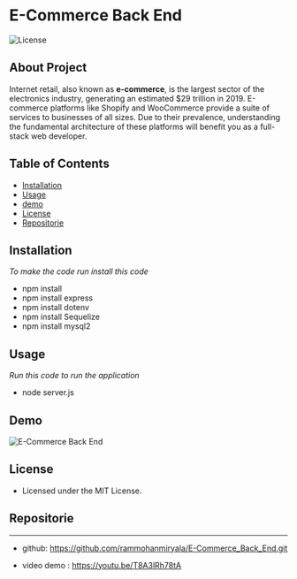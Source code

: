 
  # E-Commerce Back End

  ![License](https://img.shields.io/badge/Licence-MIT-red)

  ## About Project

Internet retail, also known as **e-commerce**, is the largest sector of the electronics industry, generating an estimated $29 trillion in 2019. E-commerce platforms like Shopify and WooCommerce provide a suite of services to businesses of all sizes. Due to their prevalence, understanding the fundamental architecture of these platforms will benefit you as a full-stack web developer.
  
## Table of Contents 
- [Installation](#Installation)
- [Usage](#Usage)
- [demo](#demo)
- [License](#License)
- [Repositorie](#Repositorie)
    
## Installation

*To make the code run install this code*

- npm install 
- npm install express
- npm install dotenv
- npm install Sequelize
- npm install mysql2
    
## Usage 
*Run this code to run the application*
- node server.js

## Demo
![E-Commerce Back End](./Assets/img.gif)

## License 

- Licensed under the MIT License. 


## Repositorie 
---
- github: https://github.com/rammohanmiryala/E-Commerce_Back_End.git

- video demo : https://youtu.be/T8A3lRh78tA 
  
